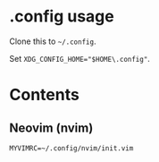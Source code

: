 # .config usage

Clone this to `~/.config`.

Set `XDG_CONFIG_HOME="$HOME\.config"`.


# Contents

## Neovim (nvim)

`MYVIMRC=~/.config/nvim/init.vim`

